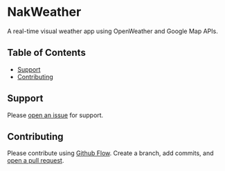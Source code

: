 # NakWeather

A real-time visual weather app using OpenWeather and Google Map APIs. 

## Table of Contents

- [Support](#support)
- [Contributing](#contributing)

## Support

Please [open an issue](https://github.com/nak1411/nakweather/issues/new) for support.

## Contributing

Please contribute using [Github Flow](https://guides.github.com/introduction/flow/). Create a branch, add commits, and [open a pull request](https://github.com/nak1411/nakweather/compare/).
